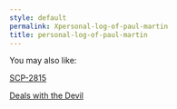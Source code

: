 ```yaml
---
style: default
permalink: Xpersonal-log-of-paul-martin
title: personal-log-of-paul-martin
---
```

You may also like:

[SCP-2815](http://scp-wiki.net/scp-2815)

[Deals with the Devil](http://scp-wiki.net/deals-with-the-devil)
